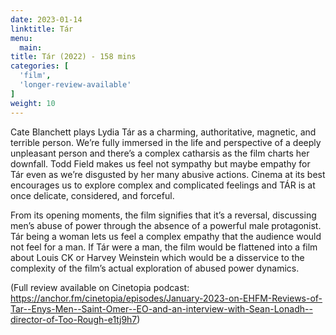 ```yaml
---
date: 2023-01-14
linktitle: Tár
menu:
  main:
title: Tár (2022) - 158 mins
categories: [
  'film',
  'longer-review-available'
]
weight: 10
---
```


Cate Blanchett plays Lydia Tár as a charming, authoritative, magnetic, and terrible person. We’re fully immersed in the life and perspective of a deeply unpleasant person and there’s a complex catharsis as the film charts her downfall. Todd Field makes us feel not sympathy but maybe empathy for Tár even as we’re disgusted by her many abusive actions. Cinema at its best encourages us to explore complex and complicated feelings and TÁR is at once delicate, considered, and forceful.

From its opening moments, the film signifies that it’s a reversal, discussing men’s abuse of power through the absence of a powerful male protagonist. Tár being a woman lets us feel a complex empathy that the audience would not feel for a man. If Tár were a man, the film would be flattened into a film about Louis CK or Harvey Weinstein which would be a disservice to the complexity of the film’s actual exploration of abused power dynamics.

(Full review available on Cinetopia podcast: https://anchor.fm/cinetopia/episodes/January-2023-on-EHFM-Reviews-of-Tar--Enys-Men--Saint-Omer--EO-and-an-interview-with-Sean-Lonadh--director-of-Too-Rough-e1tj9h7)